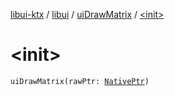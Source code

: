 [libui-ktx](../../index.md) / [libui](../index.md) / [uiDrawMatrix](index.md) / [&lt;init&gt;](./-init-.md)

# &lt;init&gt;

`uiDrawMatrix(rawPtr: `[`NativePtr`](../../kotlinx.cinterop/-native-ptr.md)`)`